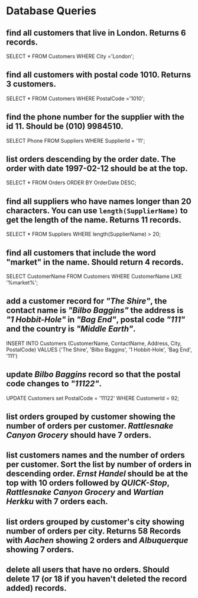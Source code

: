 # Database Queries

## find all customers that live in London. Returns 6 records.
SELECT * FROM Customers
WHERE City ='London';

## find all customers with postal code 1010. Returns 3 customers.
SELECT * FROM Customers
WHERE PostalCode ='1010';

## find the phone number for the supplier with the id 11. Should be (010) 9984510.
SELECT Phone FROM Suppliers
WHERE SupplierId = '11';

## list orders descending by the order date. The order with date 1997-02-12 should be at the top.
SELECT * FROM Orders
ORDER BY OrderDate DESC;

## find all suppliers who have names longer than 20 characters. You can use `length(SupplierName)` to get the length of the name. Returns 11 records.
SELECT * FROM Suppliers
WHERE length(SupplierName) > 20;

## find all customers that include the word "market" in the name. Should return 4 records.
SELECT CustomerName FROM Customers
WHERE CustomerName LIKE '%market%';

## add a customer record for _"The Shire"_, the contact name is _"Bilbo Baggins"_ the address is _"1 Hobbit-Hole"_ in _"Bag End"_, postal code _"111"_ and the country is _"Middle Earth"_.
INSERT INTO Customers (CustomerName, ContactName, Address, City, PostalCode)
VALUES ('The Shire', 'Bilbo Baggins', '1 Hobbit-Hole', 'Bag End', '111')

## update _Bilbo Baggins_ record so that the postal code changes to _"11122"_.
UPDATE Customers set PostalCode = '11122'
WHERE CustomerId = 92;

## list orders grouped by customer showing the number of orders per customer. _Rattlesnake Canyon Grocery_ should have 7 orders.

## list customers names and the number of orders per customer. Sort the list by number of orders in descending order. _Ernst Handel_ should be at the top with 10 orders followed by _QUICK-Stop_, _Rattlesnake Canyon Grocery_ and _Wartian Herkku_ with 7 orders each.

## list orders grouped by customer's city showing number of orders per city. Returns 58 Records with _Aachen_ showing 2 orders and _Albuquerque_ showing 7 orders.

## delete all users that have no orders. Should delete 17 (or 18 if you haven't deleted the record added) records.
